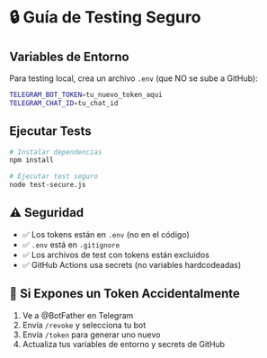 # 🔒 Guía de Testing Seguro

## Variables de Entorno

Para testing local, crea un archivo `.env` (que NO se sube a GitHub):

```bash
TELEGRAM_BOT_TOKEN=tu_nuevo_token_aqui
TELEGRAM_CHAT_ID=tu_chat_id
```

## Ejecutar Tests

```bash
# Instalar dependencias
npm install

# Ejecutar test seguro
node test-secure.js
```

## ⚠️ Seguridad

- ✅ Los tokens están en `.env` (no en el código)
- ✅ `.env` está en `.gitignore`
- ✅ Los archivos de test con tokens están excluidos
- ✅ GitHub Actions usa secrets (no variables hardcodeadas)

## 🔄 Si Expones un Token Accidentalmente

1. Ve a @BotFather en Telegram
2. Envía `/revoke` y selecciona tu bot
3. Envía `/token` para generar uno nuevo
4. Actualiza tus variables de entorno y secrets de GitHub
